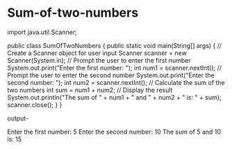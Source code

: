 # Sum-of-two-numbers
import java.util.Scanner;

public class SumOfTwoNumbers {
    public static void main(String[] args) {
        // Create a Scanner object for user input
        Scanner scanner = new Scanner(System.in);
 // Prompt the user to enter the first number
 System.out.print("Enter the first number: ");
        int num1 = scanner.nextInt();
// Prompt the user to enter the second number
System.out.print("Enter the second number: ");
int num2 = scanner.nextInt();
// Calculate the sum of the two numbers
int sum = num1 + num2;
// Display the result
System.out.println("The sum of " + num1 + " and " + num2 + " is: " + sum);
scanner.close();
    }
}

output- 

Enter the first number: 5
Enter the second number: 10
The sum of 5 and 10 is: 15
